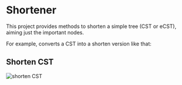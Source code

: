 # Shortener

This project provides methods to shorten a simple tree (CST or eCST), aiming just the important nodes.

For example, converts a CST into a shorten version like that:

## Shorten CST

![shorten CST](https://github.com/RafaelSantosBraz/StS-Compilation-Framework/tree/master/tools/Shortener/CST.png)
